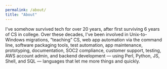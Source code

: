 ```yaml
---
permalink: /about/
title: "About"
---
```


I've somehow survived tech for over 20 years, after first surviving 6 years of CS in college. Over these decades, I've been involved in Unix-to-Windows migrations, “teaching” CS, web app automation via the command line, software packaging tools, test automation, app maintenance, prototyping, documentation, SOC2 compliance, customer support, testing, AWS account admin, and backend development — using Perl, Python, JS, Shell, and SQL — languages that let me more things and quickly.
